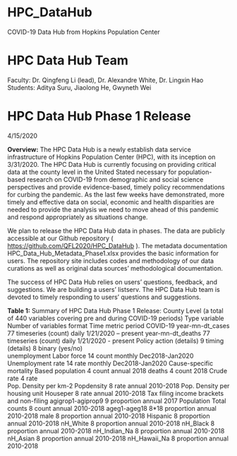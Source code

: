 # HPC_DataHub
COVID-19 Data Hub from Hopkins Population Center

# HPC Data Hub Team
Faculty: Dr. Qingfeng Li (lead), Dr. Alexandre White, Dr. Lingxin Hao
Students: Aditya Suru, Jiaolong He, Gwyneth Wei


# HPC Data Hub Phase 1 Release
4/15/2020

**Overview:** 
The HPC Data Hub is a newly establish data service infrastructure of Hopkins Population Center (HPC), with its inception on 3/31/2020. The HPC Data Hub is currently focusing on providing critical data at the county level in the United Stated necessary for population-based research on COVID-19 from demographic and social science perspectives and provide evidence-based, timely policy recommendations for curbing the pandemic. As the last few weeks have demonstrated, more timely and effective data on social, economic and health disparities are needed to provide the analysis we need to move ahead of this pandemic and respond appropriately as situations change. 

We plan to release the HPC Data Hub data in phases. The data are publicly accessible at our Github repository ( https://github.com/QFL2020/HPC_DataHub ). The metadata documentation HPC_Data_Hub_Metadata_Phase1.xlsx provides the basic information for users. The repository site includes codes and methodology of our data curations as well as original data sources’ methodological documentation.

The success of HPC Data Hub relies on users’ questions, feedback, and suggestions. We are building a users’ listserv. The HPC Data Hub team is devoted to timely responding to users’ questions and suggestions. 


**Table 1:** 
Summary of HPC Data Hub Phase 1 Release: County Level (a total of 440 variables covering pre and during COVID-19 periods)
Type	variable	Number of variables	format	Time metric	period
COVID-19	year-mn-dt_cases	77	timeseries (count)	daily	1/21/2020 – present
	year-mn-dt_deaths	77	timeseries (count)	daily	1/21/2020 - present
Policy action	(details)	9	timing		
	(details)	8	binary (yes/no)		
unemployment	Labor force	14	count	monthly	Dec2018-Jan2020
	Unemployment rate	14	rate	monthly	Dec2018-Jan2020
Cause-specific mortality	Based population	4	count	annual	2018
	deaths	4	count		2018
	Crude rate	4	rate		 
Pop. Density per km-2	Popdensity
	8	rate	annual	2010-2018
Pop. Density per housing unit	Houseper
	8	rate	annual	2010-2018
Tax filing income brackets and non-filing	agigrop1-agiprop9	9	proportion	annual	2017
Population 	Total counts	8	count	annual	2010-2018
	ageg1-ageg18	8*18	proportion	annual	2010-2018
	male	8	proportion	annual	2010-2018
	Hispanic	8	proportion	annual	2010-2018
	nH_White	8	proportion	annual	2010-2018
	nH_Black	8	proportion	annual	2010-2018
	nH_Indian_Na	8	proportion	annual	2010-2018
	nH_Asian	8	proportion	annual	2010-2018
	nH_Hawaii_Na	8	proportion	annual	2010-2018

